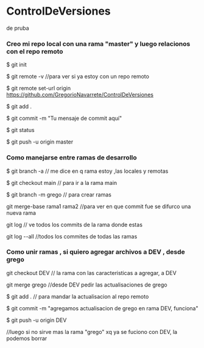 # ControlDeVersiones
de pruba

###  Creo mi repo local con una rama "master" y luego relacionos con el repo remoto 
$ git init

$ git remote -v             //para ver si ya estoy con un repo remoto

$ git remote set-url origin https://github.com/GregorioNavarrete/ControlDeVersiones

$ git add .

$ git commit -m "Tu mensaje de commit aquí"

$ git status

$ git push -u origin master

### Como manejarse entre ramas de desarrollo 

$ git branch -a    // me dice en q rama estoy ,las locales y remotas

$ git checkout main  // para ir a la rama main 

$  git branch -m grego // para crear ramas 

git merge-base rama1 rama2 //para ver en que commit fue se difurco una nueva rama 

git log  // ve todos los commits de la rama donde estas

git log --all  //todos los commites de todas las ramas 

### Como unir ramas , si quiero agregar archivos a DEV , desde grego

git checkout DEV // la rama con las caracteristicas a agregar, a DEV

git merge grego //desde DEV pedir las actualisaciones de grego

$ git add . // para mandar la actualisacion al repo remoto

$ git commit -m "agregamos actualisacion de grego en rama DEV, funciona"

$ git push -u origin DEV

//luego si no sirve mas la rama "grego" xq ya se fuciono con DEV, la podemos borrar 









